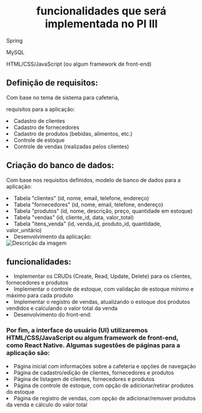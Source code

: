 # <h1 align="center"> funcionalidades que será implementada no PI lll</h1>


<p>Spring</p>
<p>MySQL</p>
<p>HTML/CSS/JavaScript (ou algum framework de front-end)</p>

<h2>Definição de requisitos:</h2>
Com base no tema de sistema para cafeteria,  
<p>requisitos para a aplicação:</p>

<li>Cadastro de clientes</li>
<li>Cadastro de fornecedores</li>
<li>Cadastro de produtos (bebidas, alimentos, etc.)</li>
<li>Controle de estoque</li>
<li>Controle de vendas (realizadas pelos clientes)</li>

<h2>Criação do banco de dados:</h2>

Com base nos requisitos definidos, modelo de banco de dados para a aplicação:

<li>Tabela "clientes" (id, nome, email, telefone, endereço)</li>
<li>Tabela "fornecedores" (id, nome, email, telefone, endereço)</li>
<li>Tabela "produtos" (id, nome, descrição, preço, quantidade em estoque)</li>
<li>Tabela "vendas" (id, cliente_id, data, valor_total)</li>
<li>Tabela "itens_venda" (id, venda_id, produto_id, quantidade, valor_unitário)</li>
<li>Desenvolvimento da aplicação:</li>

<img src="C:\Users\Guilherme Ferreira\OneDrive\Documentos\TADS\3º Semestre\PI\docs\DER.jpg" alt="Descrição da imagem">


<h2>funcionalidades:</h2>

<li>Implementar os CRUDs (Create, Read, Update, Delete) para os clientes, fornecedores e produtos</li>
<li>Implementar o controle de estoque, com validação de estoque mínimo e máximo para cada produto</li>
<li>Implementar o registro de vendas, atualizando o estoque dos produtos vendidos e calculando o valor total da venda</li>
<li>Desenvolvimento do front-end:</li>

<h3>Por fim,  a interface do usuário (UI) utilizaremos HTML/CSS/JavaScript ou algum framework de front-end, como React Native. Algumas sugestões de páginas para a aplicação são:</h3>

<li>Página inicial com informações sobre a cafeteria e opções de navegação</li>
<li>Página de cadastro/edição de clientes, fornecedores e produtos</li>
<li>Página de listagem de clientes, fornecedores e produtos</li>
<li>Página de controle de estoque, com opção de adicionar/retirar produtos do estoque</li>
<li>Página de registro de vendas, com opção de adicionar/remover produtos da venda e cálculo do valor total</li>


